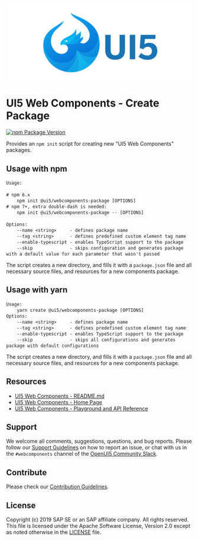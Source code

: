 ![UI5 icon](https://raw.githubusercontent.com/SAP/ui5-webcomponents/main/docs/images/UI5_logo_wide.png)

# UI5 Web Components - Create Package

[![npm Package Version](https://badge.fury.io/js/%40ui5%2Fwebcomponents.svg)](https://www.npmjs.com/package/@ui5/webcomponents)

Provides an `npm init` script for creating new "UI5 Web Components" packages.

## Usage with npm

```
Usage:

# npm 6.x
    npm init @ui5/webcomponents-package [OPTIONS]
# npm 7+, extra double-dash is needed:
    npm init @ui5/webcomponents-package -- [OPTIONS]

Options:
    --name <string>     - defines package name
    --tag <string>      - defines predefined custom element tag name
    --enable-typescript - enables TypeScript support to the package
    --skip              - skips configuration and generates package with a default value for each parameter that wasn't passed
```

The script creates a new directory, and fills it with a `package.json` file and all necessary source files, and resources for a new
components package.

## Usage with yarn

```
Usage:
    yarn create @ui5/webcomponents-package [OPTIONS]
Options:
    --name <string>     - defines package name
    --tag <string>      - defines predefined custom element tag name
    --enable-typescript - enables TypeScript support to the package
    --skip              - skips all configurations and generates package with default configurations
```

The script creates a new directory, and fills it with a `package.json` file and all necessary source files, and resources for a new
components package.

## Resources
- [UI5 Web Components - README.md](https://github.com/SAP/ui5-webcomponents/blob/main/README.md)
- [UI5 Web Components - Home Page](https://sap.github.io/ui5-webcomponents)
- [UI5 Web Components - Playground and API Reference](https://sap.github.io/ui5-webcomponents/playground/)

## Support
We welcome all comments, suggestions, questions, and bug reports. Please follow our [Support Guidelines](https://github.com/SAP/ui5-webcomponents/blob/main/SUPPORT.md#-content) on how to report an issue, or chat with us in the `#webcomponents` channel of the [OpenUI5 Community Slack](https://join-ui5-slack.herokuapp.com/).

## Contribute
Please check our [Contribution Guidelines](https://github.com/SAP/ui5-webcomponents/blob/main/docs/6-contributing/02-conventions-and-guidelines.md).

## License
Copyright (c) 2019 SAP SE or an SAP affiliate company. All rights reserved.
This file is licensed under the Apache Software License, Version 2.0 except as noted otherwise in the [LICENSE](https://github.com/SAP/ui5-webcomponents/blob/main/LICENSE.txt) file.
